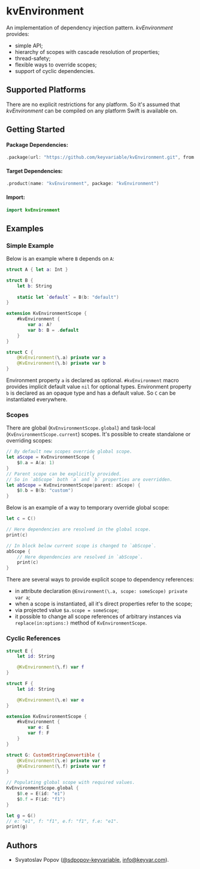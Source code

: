 # kvEnvironment

An implementation of dependency injection pattern. *kvEnvironment* provides:
- simple API;
- hierarchy of scopes with cascade resolution of properties;
- thread-safety;
- flexible ways to override scopes;
- support of cyclic dependencies. 


## Supported Platforms

There are no explicit restrictions for any platform.
So it's assumed that *kvEnvironment* can be compiled on any platform Swift is available on.


## Getting Started

#### Package Dependencies:
```swift
.package(url: "https://github.com/keyvariable/kvEnvironment.git", from: "0.1.0")
```
#### Target Dependencies:
```swift
.product(name: "kvEnvironment", package: "kvEnvironment")
```
#### Import:
```swift
import kvEnvironment
```


## Examples

### Simple Example

Below is an example where `B` depends on `A`:
```swift
struct A { let a: Int }

struct B {
    let b: String
    
    static let `default` = B(b: "default")
}

extension KvEnvironmentScope {
    #kvEnvironment {
        var a: A?
        var b: B = .default
    }
}

struct C {
    @KvEnvironment(\.a) private var a
    @KvEnvironment(\.b) private var b
}
```

Environment property `a` is declared as optional.
`#kvEnvironment` macro provides implicit default value `nil` for optional types.
Environment property `b` is declared as an opaque type and has a default value.
So `C` can be instantiated everywhere.

### Scopes

There are global (`KvEnvironmentScope.global`) and task-local (`KvEnvironmentScope.current`) scopes.
It's possible to create standalone or overriding scopes:
```swift
// By default new scopes override global scope.
let aScope = KvEnvironmentScope {
    $0.a = A(a: 1)
}
// Parent scope can be explicitly provided.
// So in `abScope` both `a` and `b` properties are overridden.
let abScope = KvEnvironmentScope(parent: aScope) {
    $0.b = B(b: "custom")
}
```

Below is an example of a way to temporary override global scope:
```swift
let c = C()

// Here dependencies are resolved in the global scope.
print(c)

// In block below current scope is changed to `abScope`.
abScope {
    // Here dependencies are resolved in `abScope`.
    print(c)
}
```

There are several ways to provide explicit scope to dependency references:
- in attribute declaration `@Environment(\.a, scope: someScope) private var a`;
- when a scope is instantiated, all it\'s direct properties refer to the scope;
- via projected value `$a.scope = someScope`;
- it possible to change all scope references of arbitrary instances via `replace(in:options:)` method of `KvEnvironmentScope`.

### Cyclic References

```swift
struct E {
    let id: String

    @KvEnvironment(\.f) var f
}

struct F {
    let id: String

    @KvEnvironment(\.e) var e
}

extension KvEnvironmentScope {
    #kvEnvironment {
        var e: E
        var f: F
    }
}

struct G: CustomStringConvertible {
    @KvEnvironment(\.e) private var e
    @KvEnvironment(\.f) private var f
}

// Populating global scope with required values.
KvEnvironmentScope.global {
    $0.e = E(id: "e1")
    $0.f = F(id: "f1")
}

let g = G()
// e: "e1", f: "f1", e.f: "f1", f.e: "e1".
print(g)
```


## Authors

- Svyatoslav Popov ([@sdpopov-keyvariable](https://github.com/sdpopov-keyvariable), [info@keyvar.com](mailto:info@keyvar.com)).

